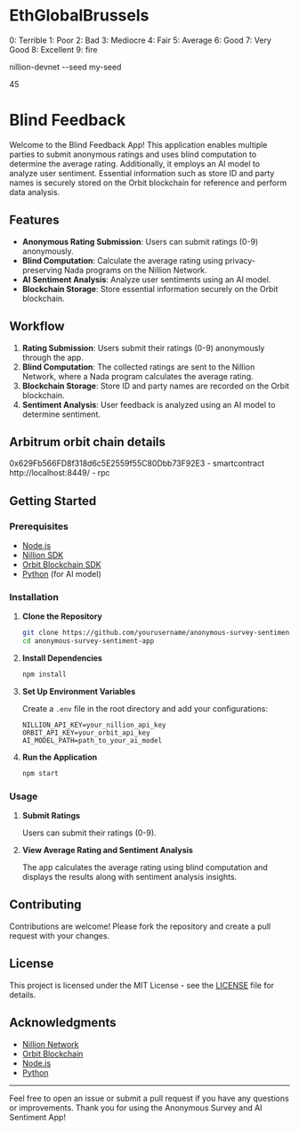 # EthGlobalBrussels
 
0: Terrible
1: Poor
2: Bad
3: Mediocre
4: Fair
5: Average
6: Good
7: Very Good
8: Excellent
9: fire

nillion-devnet --seed my-seed

45


# Blind Feedback

Welcome to the Blind Feedback App! This application enables multiple parties to submit anonymous ratings and uses blind computation to determine the average rating. Additionally, it employs an AI model to analyze user sentiment. Essential information such as store ID and party names is securely stored on the Orbit blockchain for reference and perform data analysis.

## Features

- **Anonymous Rating Submission**: Users can submit ratings (0-9) anonymously.
- **Blind Computation**: Calculate the average rating using privacy-preserving Nada programs on the Nillion Network.
- **AI Sentiment Analysis**: Analyze user sentiments using an AI model.
- **Blockchain Storage**: Store essential information securely on the Orbit blockchain.

## Workflow

1. **Rating Submission**: Users submit their ratings (0-9) anonymously through the app.
2. **Blind Computation**: The collected ratings are sent to the Nillion Network, where a Nada program calculates the average rating.
4. **Blockchain Storage**: Store ID and party names are recorded on the Orbit blockchain.
3. **Sentiment Analysis**: User feedback is analyzed using an AI model to determine sentiment.


## Arbitrum orbit chain details
0x629Fb566FD8f318d6c5E2559f55C80Dbb73F92E3 - smartcontract
http://localhost:8449/ - rpc

## Getting Started

### Prerequisites

- [Node.js](https://nodejs.org/)
- [Nillion SDK](https://nillion.network/sdk)
- [Orbit Blockchain SDK](https://orbit.network/sdk)
- [Python](https://www.python.org/) (for AI model)

### Installation

1. **Clone the Repository**

   ```bash
   git clone https://github.com/yourusername/anonymous-survey-sentiment-app.git
   cd anonymous-survey-sentiment-app
   ```

2. **Install Dependencies**

   ```bash
   npm install
   ```

3. **Set Up Environment Variables**

   Create a `.env` file in the root directory and add your configurations:

   ```env
   NILLION_API_KEY=your_nillion_api_key
   ORBIT_API_KEY=your_orbit_api_key
   AI_MODEL_PATH=path_to_your_ai_model
   ```

4. **Run the Application**

   ```bash
   npm start
   ```

### Usage

1. **Submit Ratings**

   Users can submit their ratings (0-9).

2. **View Average Rating and Sentiment Analysis**

   The app calculates the average rating using blind computation and displays the results along with sentiment analysis insights.

## Contributing

Contributions are welcome! Please fork the repository and create a pull request with your changes.

## License

This project is licensed under the MIT License - see the [LICENSE](LICENSE) file for details.

## Acknowledgments

- [Nillion Network](https://nillion.network/)
- [Orbit Blockchain](https://orbit.network/)
- [Node.js](https://nodejs.org/)
- [Python](https://www.python.org/)

---

Feel free to open an issue or submit a pull request if you have any questions or improvements. Thank you for using the Anonymous Survey and AI Sentiment App!